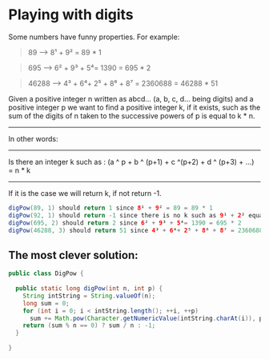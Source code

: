 # Playing with digits

Some numbers have funny properties. For example:

> 89 --> 8¹ + 9² = 89 * 1

> 695 --> 6² + 9³ + 5⁴= 1390 = 695 * 2

> 46288 --> 4³ + 6⁴+ 2⁵ + 8⁶ + 8⁷ = 2360688 = 46288 * 51

Given a positive integer n written as abcd... (a, b, c, d... being digits) and a positive integer p
we want to find a positive integer k, if it exists, such as the sum of the digits of n taken to the successive powers of p is equal to k * n.
***
In other words:
***
Is there an integer k such as : (a ^ p + b ^ (p+1) + c ^(p+2) + d ^ (p+3) + ...) = n * k
***
If it is the case we will return k, if not return -1.

```java
digPow(89, 1) should return 1 since 8¹ + 9² = 89 = 89 * 1
digPow(92, 1) should return -1 since there is no k such as 9¹ + 2² equals 92 * k
digPow(695, 2) should return 2 since 6² + 9³ + 5⁴= 1390 = 695 * 2
digPow(46288, 3) should return 51 since 4³ + 6⁴+ 2⁵ + 8⁶ + 8⁷ = 2360688 = 46288 * 51
```

## The most clever solution:
```java
public class DigPow {
  
  public static long digPow(int n, int p) {
    String intString = String.valueOf(n);
    long sum = 0;
    for (int i = 0; i < intString.length(); ++i, ++p)
      sum += Math.pow(Character.getNumericValue(intString.charAt(i)), p);
    return (sum % n == 0) ? sum / n : -1;
  }
  
}
```

